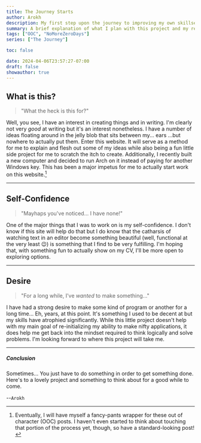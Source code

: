 ```yaml
---
title: The Journey Starts
author: Arokh
description: My first step upon the journey to improving my own skillset.
summary: A brief explanation of what I plan with this project and my reasons behind starting it.
tags: ["OOC", "NoMoreZeroDays"]
series: ["The Journey"]

toc: false

date: 2024-04-06T23:57:27-07:00
draft: false
showauthor: true
---
```


## What is this?

> "What the heck is this for?"

Well, you see, I have an interest in creating things and in writing. I'm clearly not very
_good_ at writing but it's an interest nonetheless. I have a number of ideas floating
around in the jelly blob that sits between my... ears ...but nowhere to actually put them.
Enter this website. It will serve as a method for me to explain and flesh out some of my
ideas while also being a fun little side project for me to scratch the itch to create.
Additionally, I recently built a new computer and decided to run Arch on it instead of
paying for another Windows key. This has been a major impetus for me to actually start
work on this website.[^ooc-note]

---

## Self-Confidence

> "Mayhaps you've noticed... I have none!"

One of the major things that I was to work on is my self-confidence. I don't know if this
site will help do that but I do know that the catharsis of watching text in an editor
become something beautiful (well, functional at the very least :wink:) is something that I
find to be very fulfilling. I'm hoping that, with something fun to actually show on my
CV, I'll be more open to exploring options.

---

## Desire

> "For a long while, I've _wanted_ to make something..."

I have had a strong desire to make some kind of program or another for a long time...
Eh, years, at this point. It's something I used to be decent at but my skills have
atrophied significantly. While this little project doesn't help with my main goal of
re-initializing my ability to make nifty applications, it does help me get back into the
mindset required to think logically and solve problems. I'm looking forward to where this
project will take me.

---

##### Conclusion

Sometimes... You just have to do something in order to get something done.
Here's to a lovely project and something to think about for a good while to come.

--`Arokh`

[^ooc-note]: Eventually, I will have myself a fancy-pants wrapper for these out of
    character (OOC) posts. I haven't even started to think about touching that portion of
    the process yet, though, so have a standard-looking post!
